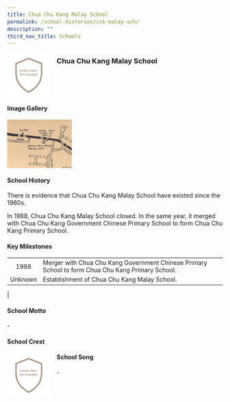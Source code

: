 ```yaml
---
title: Chua Chu Kang Malay School
permalink: /school-histories/cck-malay-sch/
description: ""
third_nav_title: Schools
---
```

<img src="/images/cckmalaysch1.png" style="width:20%;margin-right:15px;" align = "left">

### **Chua Chu Kang Malay School**

<br clear="left">

#### **Image Gallery**

<p><a href="https://d1yxymztqoj7qn.amplifyapp.com/images/cckmalaysch2.jpg">  
<img src="/images/cckmalaysch2.jpg" style="width:30%;margin-right:15px;" align = "left">
</a></p>

<br clear="left">

#### **School History**
There is evidence that Chua Chu Kang Malay School have existed since the 1960s.  
  
In 1988, Chua Chu Kang Malay School closed. In the same year, it merged with Chua Chu Kang Government Chinese Primary School to form Chua Chu Kang Primary School.

#### **Key Milestones**

|  |  |
|:---:|---|
| 1988 | Merger with Chua Chu Kang Government Chinese Primary School to form Chua Chu Kang Primary School. |
| Unknown | Establishment of Chua Chu Kang Malay School. |
|

#### **School Motto**
\-

#### **School Crest**
<img src="/images/cckmalaysch1.png" style="width:20%;margin-right:15px;" align = "left">

#### **School Song**
\-